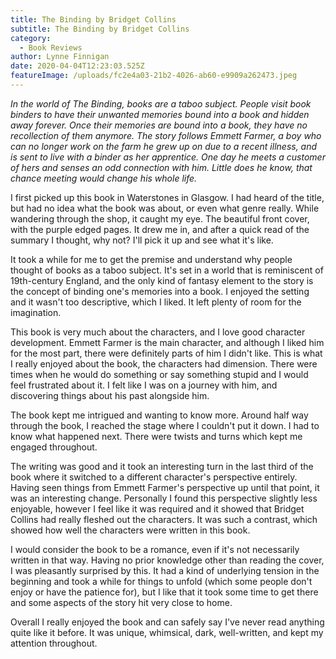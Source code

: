 ```yaml
---
title: The Binding by Bridget Collins
subtitle: The Binding by Bridget Collins
category:
  - Book Reviews
author: Lynne Finnigan
date: 2020-04-04T12:23:03.525Z
featureImage: /uploads/fc2e4a03-21b2-4026-ab60-e9909a262473.jpeg
---
```

*In the world of The Binding, books are a taboo subject. People visit book binders to have their unwanted memories bound into a book and hidden away forever. Once their memories are bound into a book, they have no recollection of them anymore. The story follows Emmett Farmer, a boy who can no longer work on the farm he grew up on due to a recent illness, and is sent to live with a binder as her apprentice. One day he meets a customer of hers and senses an odd connection with him. Little does he know, that chance meeting would change his whole life.*

I first picked up this book in Waterstones in Glasgow. I had heard of the title, but had no idea what the book was about, or even what genre really. While wandering through the shop, it caught my eye. The beautiful front cover, with the purple edged pages. It drew me in, and after a quick read of the summary I thought, why not? I'll pick it up and see what it's like.

It took a while for me to get the premise and understand why people thought of books as a taboo subject. It's set in a world that is reminiscent of 19th-century England, and the only kind of fantasy element to the story is the concept of binding one's memories into a book. I enjoyed the setting and it wasn't too descriptive, which I liked. It left plenty of room for the imagination.

This book is very much about the characters, and I love good character development. Emmett Farmer is the main character, and although I liked him for the most part, there were definitely parts of him I didn't like. This is what I really enjoyed about the book, the characters had dimension. There were times when he would do something or say something stupid and I would feel frustrated about it. I felt like I was on a journey with him, and discovering things about his past alongside him.

The book kept me intrigued and wanting to know more. Around half way through the book, I reached the stage where I couldn't put it down. I had to know what happened next. There were twists and turns which kept me engaged throughout.

The writing was good and it took an interesting turn in the last third of the book where it switched to a different character's perspective entirely. Having seen things from Emmett Farmer's perspective up until that point, it was an interesting change. Personally I found this perspective slightly less enjoyable, however I feel like it was required and it showed that Bridget Collins had really fleshed out the characters. It was such a contrast, which showed how well the characters were written in this book.

I would consider the book to be a romance, even if it's not necessarily written in that way. Having no prior knowledge other than reading the cover, I was pleasantly surprised by this. It had a kind of underlying tension in the beginning and took a while for things to unfold (which some people don't enjoy or have the patience for), but I like that it took some time to get there and some aspects of the story hit very close to home.

Overall I really enjoyed the book and can safely say I've never read anything quite like it before. It was unique, whimsical, dark, well-written, and kept my attention throughout.